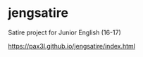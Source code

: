 # jengsatire
Satire project for Junior English (16-17)

https://pax3l.github.io/jengsatire/index.html
